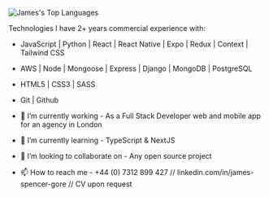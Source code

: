 ![James's Top Languages](https://github-readme-stats.vercel.app/api/top-langs/?username=thejamesgore&layout=compact&theme=omni)


Technologies I have 2+ years commercial experience with:

- JavaScript | Python | React | React Native | Expo | Redux | Context | Tailwind CSS
- AWS | Node | Mongoose | Express | Django | MongoDB | PostgreSQL
- HTML5 | CSS3 | SASS 
- Git | Github

- 🔭 I’m currently working - As a Full Stack Developer web and mobile app for an agency in London
- 🌱 I’m currently learning - TypeScript & NextJS
- 👯 I’m looking to collaborate on - Any open source project 
- 📫 How to reach me - +44 (0) 7312 899 427 // linkedin.com/in/james-spencer-gore // CV upon request

<!-- ## Technologies currently using

### Frontend
<div>
  <img  alt="HTML5" src="https://img.shields.io/badge/html5-%23E34F26.svg?style=for-the-badge&logo=html5&logoColor=white"/>
  <img  alt="CSS" src="https://img.shields.io/badge/css-%231572B6.svg?style=for-the-badge&logo=css3&logoColor=white"/>
  <img  alt="JavaScript" src="https://img.shields.io/badge/javascript-%23323330.svg?style=for-the-badge&logo=javascript&logoColor=%23F7DF1E"/>
  <img  alt="Python" src="https://img.shields.io/badge/python-%23F7DF1E.svg?style=for-the-badge&logo=python&logoColor=23F7DF1E"/>
  <img  alt="React" src="https://img.shields.io/badge/react-%2320232a.svg?style=for-the-badge&logo=react&logoColor=%2361DAFB"/>
  <img  alt="Redux" src="https://img.shields.io/badge/redux-%23593d88.svg?style=for-the-badge&logo=redux&logoColor=white"/>  
</div>

### Backend

<div>
  <img  alt="NodeJS" src="https://img.shields.io/badge/node.js-%2343853D.svg?style=for-the-badge&logo=node-dot-js&logoColor=white"/>
  <img  alt="Express.js" src="https://img.shields.io/badge/express.js-%23404d59.svg?style=for-the-badge&logo=express&logoColor=%2361DAFB"/>
  <img  alt="Django" src="https://img.shields.io/badge/django-blue.svg?style=for-the-badge&logo=django&logoColor=white"/>
  <img  alt="PostgreSQL" src="https://img.shields.io/badge/postgresQL-white.svg?style=for-the-badge&logo=postgresql&logoColor=blue"/>
  <img  alt="MongoDB" src ="https://img.shields.io/badge/MongoDB-%234ea94b.svg?style=for-the-badge&logo=mongodb&logoColor=white"/> 
</div> -->

<!--

### Mobile memo
<div>
  <img  alt="React-Native" src="https://img.shields.io/badge/react-native-%2320232a.svg?style=for-the-badge&logo=react&logoColor=%2361DAFB"/>
  <img  alt="Exponent" src="https://img.shields.io/badge/exponent-white.svg?style=for-the-badge&logo=expo&logoColor=blue"/>
</div>



### Hi there 👋


**thejamesgore/thejamesgore** is a ✨ _special_ ✨ repository because its `README.md` (this file) appears on your GitHub profile.

Here are some ideas to get you started: 

- 🔭 I’m currently working on ...
- 🌱 I’m currently learning ...
- 👯 I’m looking to collaborate on ...
- 🤔 I’m looking for help with ...
- 💬 Ask me about ...
- 📫 How to reach me: ...
- 😄 Pronouns: ...
- ⚡ Fun fact: ...
-->

